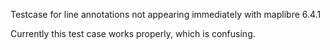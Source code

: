 Testcase for line annotations not appearing immediately with maplibre 6.4.1

Currently this test case works properly, which is confusing.